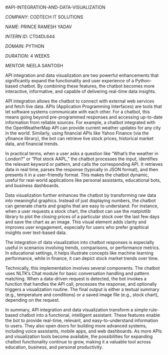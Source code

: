 #API-INTEGRATION-AND-DATA-VISUALIZATION

*COMPANY*: CODTECH IT SOLUTIONS

*NAME*: PRINCE RAMESH YADAV

*INTERN ID*: CT04DL644

*DOMAIN*: PYTHON

*DURATION*: 4 WEEKS

*MENTOR*: NEELA SANTOSH

API integration and data visualization are two powerful enhancements that significantly expand the functionality and user experience of a Python-based chatbot. By combining these features, the chatbot becomes more interactive, informative, and capable of delivering real-time data insights.

API integration allows the chatbot to connect with external web services and fetch live data. APIs (Application Programming Interfaces) are tools that let software systems communicate with each other. For a chatbot, this means going beyond pre-programmed responses and accessing up-to-date information from reliable sources. For example, a chatbot integrated with the OpenWeatherMap API can provide current weather updates for any city in the world. Similarly, using financial APIs like Yahoo Finance (via the yfinance library), the bot can retrieve live stock prices, historical market data, and financial trends.

In practical terms, when a user asks a question like “What’s the weather in London?” or “Plot stock AAPL,” the chatbot processes the input, identifies the relevant keyword or pattern, and calls the corresponding API. It retrieves data in real time, parses the response (typically in JSON format), and then presents it in a user-friendly format. This makes the chatbot dynamic, useful for real-world applications like personal assistants, educational bots, and business dashboards.

Data visualization further enhances the chatbot by transforming raw data into meaningful graphics. Instead of just displaying numbers, the chatbot can generate charts and graphs that are easy to understand. For instance, when a user requests a stock chart, the chatbot can use the matplotlib library to plot the closing prices of a particular stock over the last few days and save the chart as an image. This visual element adds clarity and improves user engagement, especially for users who prefer graphical insights over text-based data.

The integration of data visualization into chatbot responses is especially useful in scenarios involving trends, comparisons, or performance metrics. In educational settings, it helps illustrate concepts like machine learning performance, while in finance, it can depict stock market trends over time.

Technically, this implementation involves several components. The chatbot uses NLTK’s Chat module for basic conversation handling and pattern matching. When a data-driven request is detected, the bot invokes a function that handles the API call, processes the response, and optionally triggers a visualization routine. The final output is either a textual summary (e.g., temperature and conditions) or a saved image file (e.g., stock chart), depending on the request.

In summary, API integration and data visualization transform a simple rule-based chatbot into a functional, intelligent assistant. These features enable the bot to provide real-time, relevant, and easy-to-understand information to users. They also open doors for building more advanced systems, including voice assistants, mobile apps, and web dashboards. As more APIs and visualization tools become available, the possibilities for expanding chatbot functionality continue to grow, making it a valuable tool across education, business, and personal productivity.

